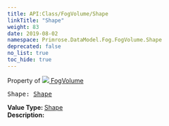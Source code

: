 ```yaml
---
title: API:Class/FogVolume/Shape
linkTitle: "Shape"
weight: 83
date: 2019-08-02
namespace: Primrose.DataModel.Fog.FogVolume.Shape
deprecated: false
no_list: true
toc_hide: true
---
```

Property of <a href="/docs/api-reference/Class/FogVolume"><img src="/icons/silk/default.png"/>&nbsp;FogVolume</a>
<pre class="method-declaration">
Shape: <a class="type" href="/docs/api-reference/Enum/Shape">Shape</a></pre>
<b>Value Type: </b>
<a class="type" href="/docs/api-reference/Enum/Shape">Shape</a>
<br/>
<b>Description: </b>